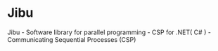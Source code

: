 Jibu
====

Jibu - Software library for parallel programming - CSP for .NET( C# ) - Communicating Sequential Processes (CSP)
